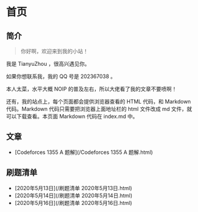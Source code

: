 # 首页

## 简介

> 你好啊，欢迎来到我的小站！

我是 TianyuZhou ，很高兴遇见你。

如果你想联系我，我的 QQ 号是 202367038 。

本人太菜，水平大概 NOIP 的普及左右，所以大佬看了我的文章不要喷啊！

还有，我的站点上，每个页面都会提供浏览器查看的 HTML 代码，和 Markdown 代码。Markdown 代码只需要把浏览器上面地址栏的 html 文件改成 md 文件，就可以下载查看。本页面 Markdown  代码在 index.md 中。

## 文章

- [Codeforces 1355 A 题解](/Codeforces 1355 A 题解.html)

## 刷题清单

- [2020年5月13日](/刷题清单 2020年5月13日.html)
- [2020年5月14日](/刷题清单 2020年5月14日.html)
- [2020年5月16日](/刷题清单 2020年5月16日.html)